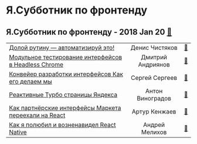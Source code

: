 # Я.Субботник по фронтенду

## Я.Субботник по фронтенду - 2018 Jan 20 [:movie_camera:](https:&#x2F;&#x2F;www.youtube.com&#x2F;playlist?list&#x3D;PLKaafC45L_STEvOoLl_XLVZIX8Mek1L1Z)
| | | |
| --- | :---: | --- |
| [Долой рутину — автоматизируй это!](https://youtu.be/_bzxuQe7k_s)  | Денис Чистяков | [:notebook:](https://yadi.sk/i/gWwvrvSO3Rckwx)   |
| [Модульное тестирование интерфейсов в Headless Chrome](https://youtu.be/jUycQRFoOww)  | Дмитрий Андриянов | [:notebook:](https://yadi.sk/i/rA7rKDav3Rcu3z)   |
| [Конвейер разработки интерфейсов Как его делаем мы](https://youtu.be/vdLVjvZrpYY)  | Сергей Сергеев | [:notebook:](https://yadi.sk/i/8Uh11iEo3RcuJv)   |
| [Реактивные Турбо страницы Яндекса](https://youtu.be/LpT17kyZMtQ)  | Антон Виноградов | [:notebook:](https://yadi.sk/i/DBEykyui3Rcxf6)   |
| [Как партнёрские интерфейсы Маркета переехали на React](https://youtu.be/uIM6m62_MWU)  | Артур Кенжаев | [:notebook:](https://yadi.sk/i/JElF7jqD3Rd2S9)   |
| [Как я полюбил и возненавидел React Native](https://youtu.be/WOMnm8mrWFE)  | Андрей Мелихов | [:notebook:](https://yadi.sk/i/hi9o7nGf3Rd7ia)   |
